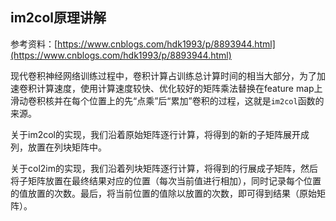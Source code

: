 ## im2col原理讲解

参考资料：[https://www.cnblogs.com/hdk1993/p/8893944.html](https://www.cnblogs.com/hdk1993/p/8893944.html)

现代卷积神经网络训练过程中，卷积计算占训练总计算时间的相当大部分，为了加速卷积计算速度，使用计算速度较快、优化较好的矩阵乘法替换在feature map上滑动卷积核并在每个位置上的先“点乘”后“累加”卷积的过程，这就是`im2col`函数的来源。

关于im2col的实现，我们沿着原始矩阵逐行计算，将得到的新的子矩阵展开成列，放置在列块矩阵中。

关于col2im的实现，我们沿着列块矩阵逐行计算，将得到的行展成子矩阵，然后将子矩阵放置在最终结果对应的位置（每次当前值进行相加），同时记录每个位置的值放置的次数。最后，将当前位置的值除以放置的次数，即可得到结果（原始矩阵）。



